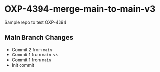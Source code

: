 # OXP-4394-merge-main-to-main-v3
Sample repo to test OXP-4394

## Main Branch Changes
- Commit 2 from `main`
- Commit 1 from `main-v3`
- Commit 1 from `main`
- Init commit

